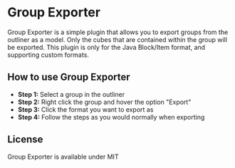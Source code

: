 # Group Exporter

Group Exporter is a simple plugin that allows you to export groups from the outliner as a model. Only the cubes that are contained within the group will be exported. This plugin is only for the Java Block/Item format, and supporting custom formats.

## How to use Group Exporter

- **Step 1:** Select a group in the outliner
- **Step 2:** Right click the group and hover the option "Export"
- **Step 3:** Click the format you want to export as
- **Step 4:** Follow the steps as you would normally when exporting

## License

Group Exporter is available under MIT